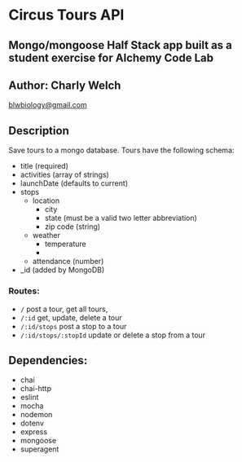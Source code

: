 # Circus Tours API
## Mongo/mongoose Half Stack app built as a student exercise for Alchemy Code Lab

## Author: Charly Welch
<blwbiology@gmail.com>

## Description
Save tours to a mongo database. Tours have the following schema:
- title (required)
- activities (array of strings)
- launchDate (defaults to current)
- stops
    - location
        - city
        - state (must be a valid two letter abbreviation)
        - zip code (string)
    - weather
        - temperature
        - 
    - attendance (number)
- _id (added by MongoDB)

### Routes:
- `/` post a tour, get all tours, 
- `/:id` get, update, delete a tour
- `/:id/stops` post a stop to a tour
- `/:id/stops/:stopId` update or delete a stop from a tour


## Dependencies:
- chai
- chai-http
- eslint
- mocha
- nodemon
- dotenv
- express
- mongoose
- superagent